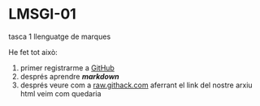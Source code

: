 # LMSGI-01
tasca 1 llenguatge de marques

He fet tot això:
1. primer registrarme a [GitHub](https://github.com/)
2. després aprendre ***markdown*** 
3. després veure com a  [raw.githack.com](http://raw.githack.com)   aferrant el link del nostre arxiu html veim com quedaria

